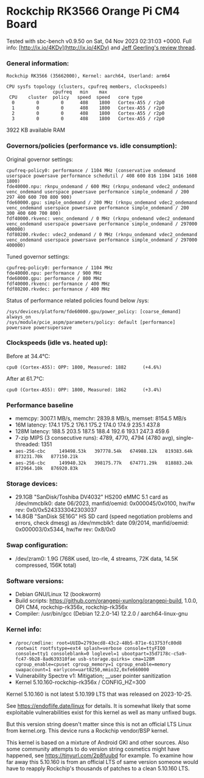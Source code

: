 # Rockchip RK3566 Orange Pi CM4 Board

Tested with sbc-bench v0.9.50 on Sat, 04 Nov 2023 02:31:03 +0000. Full info: [http://ix.io/4KDv](http://ix.io/4KDv) and [Jeff Geerling's review thread](https://github.com/geerlingguy/sbc-reviews/issues/26).

### General information:

    Rockchip RK3566 (35662000), Kernel: aarch64, Userland: arm64
    
    CPU sysfs topology (clusters, cpufreq members, clockspeeds)
                     cpufreq   min    max
     CPU    cluster  policy   speed  speed   core type
      0        0        0      408    1800   Cortex-A55 / r2p0
      1        0        0      408    1800   Cortex-A55 / r2p0
      2        0        0      408    1800   Cortex-A55 / r2p0
      3        0        0      408    1800   Cortex-A55 / r2p0

3922 KB available RAM

### Governors/policies (performance vs. idle consumption):

Original governor settings:

    cpufreq-policy0: performance / 1104 MHz (conservative ondemand userspace powersave performance schedutil / 408 600 816 1104 1416 1608 1800)
    fde40000.npu: rknpu_ondemand / 600 MHz (rknpu_ondemand vdec2_ondemand venc_ondemand userspace powersave performance simple_ondemand / 200 297 400 600 700 800 900)
    fde60000.gpu: simple_ondemand / 200 MHz (rknpu_ondemand vdec2_ondemand venc_ondemand userspace powersave performance simple_ondemand / 200 300 400 600 700 800)
    fdf40000.rkvenc: venc_ondemand / 0 MHz (rknpu_ondemand vdec2_ondemand venc_ondemand userspace powersave performance simple_ondemand / 297000 400000)
    fdf80200.rkvdec: vdec2_ondemand / 0 MHz (rknpu_ondemand vdec2_ondemand venc_ondemand userspace powersave performance simple_ondemand / 297000 400000)

Tuned governor settings:

    cpufreq-policy0: performance / 1104 MHz
    fde40000.npu: performance / 900 MHz
    fde60000.gpu: performance / 800 MHz
    fdf40000.rkvenc: performance / 400 MHz
    fdf80200.rkvdec: performance / 400 MHz

Status of performance related policies found below /sys:

    /sys/devices/platform/fde60000.gpu/power_policy: [coarse_demand] always_on
    /sys/module/pcie_aspm/parameters/policy: default [performance] powersave powersupersave

### Clockspeeds (idle vs. heated up):

Before at 34.4°C:

    cpu0 (Cortex-A55): OPP: 1800, Measured: 1882      (+4.6%)

After at 61.7°C:

    cpu0 (Cortex-A55): OPP: 1800, Measured: 1862      (+3.4%)

### Performance baseline

  * memcpy: 3007.1 MB/s, memchr: 2839.8 MB/s, memset: 8154.5 MB/s
  * 16M latency: 174.1 175.2 176.1 175.2 174.0 174.9 235.1 437.8 
  * 128M latency: 188.5 203.5 187.5 188.4 192.6 193.1 247.3 459.6 
  * 7-zip MIPS (3 consecutive runs): 4789, 4770, 4794 (4780 avg), single-threaded: 1351
  * `aes-256-cbc     149498.53k   397778.54k   674988.12k   819383.64k   873231.70k   877150.21k`
  * `aes-256-cbc     149940.32k   398175.77k   674771.29k   818883.24k   872964.10k   876920.83k`

### Storage devices:

  * 29.1GB "SanDisk/Toshiba DV4032" HS200 eMMC 5.1 card as /dev/mmcblk0: date 06/2023, manfid/oemid: 0x000045/0x0100, hw/fw rev: 0x0/0x5243333042303037
  * 14.8GB "SanDisk SE16G" HS SD card (speed negotiation problems and errors, check dmesg) as /dev/mmcblk1: date 09/2014, manfid/oemid: 0x000003/0x5344, hw/fw rev: 0x8/0x0

### Swap configuration:

  * /dev/zram0: 1.9G (768K used, lzo-rle, 4 streams, 72K data, 14.5K compressed, 156K total)

### Software versions:

  * Debian GNU/Linux 12 (bookworm)
  * Build scripts: https://github.com/orangepi-xunlong/orangepi-build, 1.0.0, OPI CM4, rockchip-rk356x, rockchip-rk356x
  * Compiler: /usr/bin/gcc (Debian 12.2.0-14) 12.2.0 / aarch64-linux-gnu

### Kernel info:

  * `/proc/cmdline: root=UUID=2793ecd8-43c2-48b5-871e-613753fc80d8 rootwait rootfstype=ext4 splash=verbose console=ttyFIQ0 console=tty1 consoleblank=0 loglevel=1 ubootpart=35d7178c-c5a9-fc47-9b28-8ad639310fae usb-storage.quirks= cma=128M  cgroup_enable=cpuset cgroup_memory=1 cgroup_enable=memory swapaccount=1 earlycon=uart8250,mmio32,0xfe660000`
  * Vulnerability Spectre v1:        Mitigation; __user pointer sanitization
  * Kernel 5.10.160-rockchip-rk356x / CONFIG_HZ=300

Kernel 5.10.160 is not latest 5.10.199 LTS that was released on 2023-10-25.

See https://endoflife.date/linux for details. It is somewhat likely that some
exploitable vulnerabilities exist for this kernel as well as many unfixed bugs.

But this version string doesn't matter since this is not an official LTS Linux
from kernel.org. This device runs a Rockchip vendor/BSP kernel.

This kernel is based on a mixture of Android GKI and other sources. Also some
community attempts to do version string cosmetics might have happened, see
https://tinyurl.com/2p8fuubd for example. To examine how far away this 5.10.160
is from an official LTS of same version someone would have to reapply Rockchip's
thousands of patches to a clean 5.10.160 LTS.